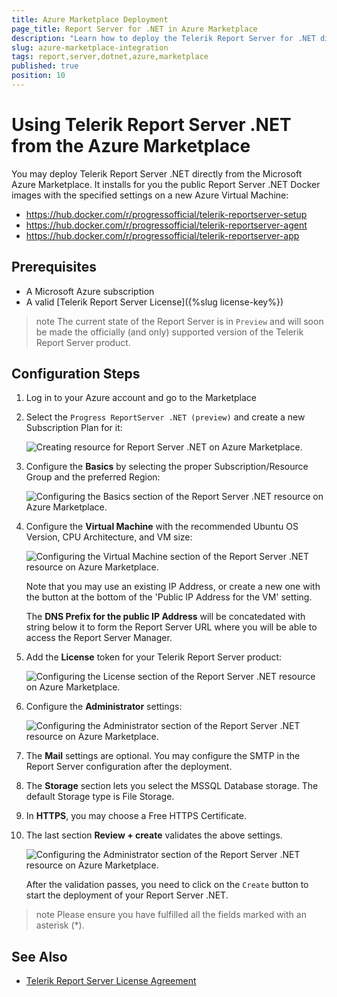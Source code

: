 ```yaml
---
title: Azure Marketplace Deployment
page_title: Report Server for .NET in Azure Marketplace
description: "Learn how to deploy the Telerik Report Server for .NET directly from the Microsoft Azure Marketplace."
slug: azure-marketplace-integration
tags: report,server,dotnet,azure,marketplace
published: true
position: 10
---
```


# Using Telerik Report Server .NET from the Azure Marketplace

You may deploy Telerik Report Server .NET directly from the Microsoft Azure Marketplace. It installs for you the public Report Server .NET Docker images with the specified settings on a new Azure Virtual Machine:

* https://hub.docker.com/r/progressofficial/telerik-reportserver-setup
* https://hub.docker.com/r/progressofficial/telerik-reportserver-agent
* https://hub.docker.com/r/progressofficial/telerik-reportserver-app

## Prerequisites

* A Microsoft Azure subscription
* A valid [Telerik Report Server License]({%slug license-key%})

>note The current state of the Report Server is in `Preview` and will soon be made the officially (and only) supported version of the Telerik Report Server product.

## Configuration Steps

1. Log in to your Azure account and go to the Marketplace
1. Select the `Progress ReportServer .NET (preview)` and create a new Subscription Plan for it:

	![Creating resource for Report Server .NET on Azure Marketplace.](../images/rs-net-images/create-rs-net-subscription-plan.png)

1. Configure the __Basics__ by selecting the proper Subscription/Resource Group and the preferred Region:

	![Configuring the Basics section of the Report Server .NET resource on Azure Marketplace.](../images/rs-net-images/rs-net-azure-marketplace-settings-basics.png)

1. Configure the __Virtual Machine__ with the recommended Ubuntu OS Version, CPU Architecture, and VM size:

	![Configuring the Virtual Machine section of the Report Server .NET resource on Azure Marketplace.](../images/rs-net-images/rs-net-azure-marketplace-settings-virtual-machine.png)

	Note that you may use an existing IP Address, or create a new one with the button at the bottom of the 'Public IP Address for the VM' setting.

	The __DNS Prefix for the public IP Address__ will be concatedated with string below it to form the Report Server URL where you will be able to access the Report Server Manager.

1. Add the __License__ token for your Telerik Report Server product:

	![Configuring the License section of the Report Server .NET resource on Azure Marketplace.](../images/rs-net-images/rs-net-azure-marketplace-settings-license.png)

1. Configure the __Administrator__ settings:

	![Configuring the Administrator section of the Report Server .NET resource on Azure Marketplace.](../images/rs-net-images/rs-net-azure-marketplace-settings-administrator.png)

1. The __Mail__ settings are optional. You may configure the SMTP in the Report Server configuration after the deployment.
1. The __Storage__ section lets you select the MSSQL Database storage. The default Storage type is File Storage.
1. In __HTTPS__, you may choose a Free HTTPS Certificate.
1. The last section __Review + create__ validates the above settings.

	![Configuring the Administrator section of the Report Server .NET resource on Azure Marketplace.](../images/rs-net-images/rs-net-azure-marketplace-settings-review.png)

	After the validation passes, you need to click on the `Create` button to start the deployment of your Report Server .NET.


>note Please ensure you have fulfilled all the fields marked with an asterisk (*).


## See Also

* [Telerik Report Server License Agreement](https://www.telerik.com/purchase/license-agreement/report-server)
